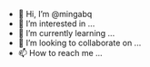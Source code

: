 - 👋 Hi, I’m @mingabq
- 👀 I’m interested in ...
- 🌱 I’m currently learning ...
- 💞️ I’m looking to collaborate on ...
- 📫 How to reach me ...

<!---
mingabq/mingabq is a ✨ special ✨ repository because its `README.md` (this file) appears on your GitHub profile.
You can click the Preview link to take a look at your changes.
--->
